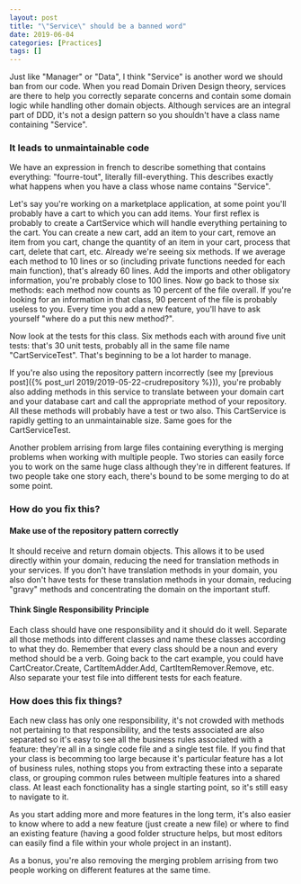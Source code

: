 ```yaml
---
layout: post
title: "\"Service\" should be a banned word"
date: 2019-06-04
categories: [Practices]
tags: []
---
```

Just like "Manager" or "Data", I think "Service" is another word we should ban from our code. When you read Domain Driven Design theory, services are there to help you correctly separate concerns and contain some domain logic while handling other domain objects. Although services are an integral part of DDD, it's not a design pattern so you shouldn't have a class name containing "Service".

### It leads to unmaintainable code
We have an expression in french to describe something that contains everything: "fourre-tout", literally fill-everything. This describes exactly what happens when you have a class whose name contains "Service".

Let's say you're working on a marketplace application, at some point you'll probably have a cart to which you can add items. Your first reflex is probably to create a CartService which will handle everything pertaining to the cart. You can create a new cart, add an item to your cart, remove an item from you cart, change the quantity of an item in your cart, process that cart, delete that cart, etc. Already we're seeing six methods. If we average each method to 10 lines or so (including private functions needed for each main function), that's already 60 lines. Add the imports and other obligatory information, you're probably close to 100 lines. Now go back to those six methods: each method now counts as 10 percent of the file overall. If you're looking for an information in that class, 90 percent of the file is probably useless to you. Every time you add a new feature, you'll have to ask yourself "where do a put this new method?".

Now look at the tests for this class. Six methods each with around five unit tests: that's 30 unit tests, probably all in the same file name "CartServiceTest". That's beginning to be a lot harder to manage.

If you're also using the repository pattern incorrectly (see my [previous post]({% post_url 2019/2019-05-22-crudrepository %})), you're probably also adding methods in this service to translate between your domain cart and your database cart and call the appropriate method of your repository. All these methods will probably have a test or two also. This CartService is rapidly getting to an unmaintainable size. Same goes for the CartServiceTest.

Another problem arrising from large files containing everything is merging problems when working with multiple people. Two stories can easily force you to work on the same huge class although they're in different features. If two people take one story each, there's bound to be some merging to do at some point.

### How do you fix this?

#### Make use of the repository pattern correctly
It should receive and return domain objects. This allows it to be used directly within your domain, reducing the need for translation methods in your services. If you don't have translation methods in your domain, you also don't have tests for these translation methods in your domain, reducing "gravy" methods and concentrating the domain on the important stuff.

#### Think Single Responsibility Principle
Each class should have one responsibility and it should do it well. Separate all those methods into different classes and name these classes according to what they do. Remember that every class should be a noun and every method should be a verb. Going back to the cart example, you could have CartCreator.Create, CartItemAdder.Add, CartItemRemover.Remove, etc. Also separate your test file into different tests for each feature.

### How does this fix things?
Each new class has only one responsibility, it's not crowded with methods not pertaining to that responsibility, and the tests associated are also separated so it's easy to see all the business rules associated with a feature: they're all in a single code file and a single test file. If you find that your class is becomming too large because it's particular feature has a lot of business rules, nothing stops you from extracting these into a separate class, or grouping common rules between multiple features into a shared class. At least each fonctionality has a single starting point, so it's still easy to navigate to it.

As you start adding more and more features in the long term, it's also easier to know where to add a new feature (just create a new file) or where to find an existing feature (having a good folder structure helps, but most editors can easily find a file within your whole project in an instant).

As a bonus, you're also removing the merging problem arrising from two people working on different features at the same time.
